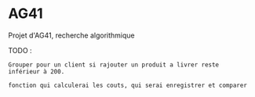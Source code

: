 AG41
====

Projet d'AG41, recherche algorithmique

TODO :

	Grouper pour un client si rajouter un produit a livrer reste  inférieur à 200.
	
	fonction qui calculerai les couts, qui serai enregistrer et comparer

